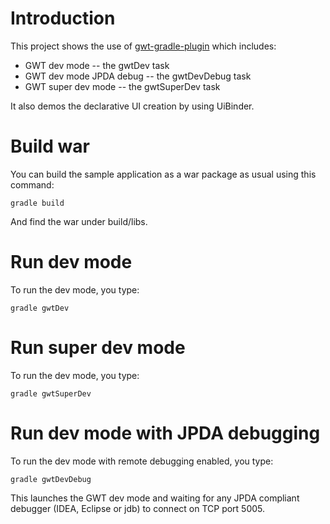 # Introduction
This project shows the use of [gwt-gradle-plugin][1] which includes:
* GWT dev mode -- the gwtDev task
* GWT dev mode JPDA debug -- the gwtDevDebug task
* GWT super dev mode -- the gwtSuperDev task

It also demos the declarative UI creation by using UiBinder.

# Build war
You can build the sample application as a war package as usual using
this command:

    gradle build

And find the war under build/libs.

# Run dev mode
To run the dev mode, you type:

    gradle gwtDev

# Run super dev mode
To run the dev mode, you type:

    gradle gwtSuperDev

# Run dev mode with JPDA debugging
To run the dev mode with remote debugging enabled, you type:

    gradle gwtDevDebug

This launches the GWT dev mode and waiting for any JPDA compliant debugger
(IDEA, Eclipse or jdb) to connect on TCP port 5005.

[1]: https://github.com/steffenschaefer/gwt-gradle-plugin
